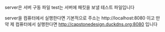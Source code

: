 server은 서버 구동 파일
test는 서버에 패킷을 보낼 테스트 파일입니다

server을 컴퓨터에서 실행한다면 기본적으로 주소는 http://localhost:8080 이고
만약 제 컴퓨터에서 실행한다면 http://capstonedesign.duckdns.org:8080 입니다
